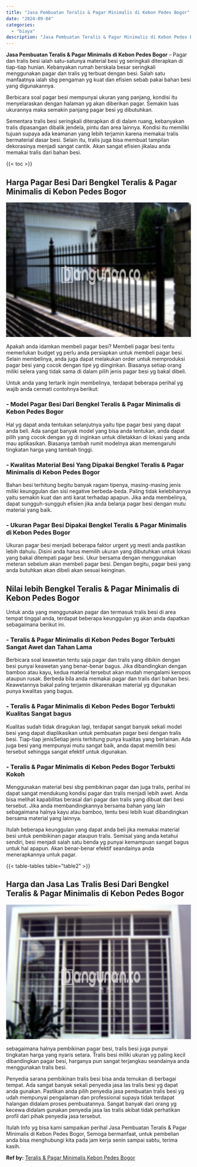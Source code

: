 ```yaml
---
title: "Jasa Pembuatan Teralis & Pagar Minimalis di Kebon Pedes Bogor"
date: "2024-09-04"
categories: 
  - "biaya"
description: "Jasa Pembuatan Teralis & Pagar Minimalis di Kebon Pedes Bogor. Itulah Info yg bisa kami sampaikan perihal Jasa Pembuatan Teralis & Pagar Minimalis di Kebon P..."
---
```


**Jasa Pembuatan Teralis & Pagar Minimalis di Kebon Pedes Bogor** – Pagar dan tralis besi ialah satu-satunya material besi yg seringkali diterapkan di tiap-tiap hunian. Kebanyakan rumah berskala besar seringkali menggunakan pagar dan tralis yg terbuat dengan besi. Salah satu manfaatnya ialah sbg pengaman yg kuat dan efisien sebab pakai bahan besi yang digunakannya.

Berbicara soal pagar besi mempunyai ukuran yang panjang, kondisi itu menyelaraskan dengan halaman yg akan diberikan pagar. Semakin luas ukurannya maka semakin panjang pagar besi yg dibutuhkan.

Sementara tralis besi seringkali diterapkan di di dalam ruang, kebanyakan tralis dipasangan dibalik jendela, pintu dan area lainnya. Kondisi itu memiliki tujuan supaya ada keamanan yang lebih terjamin karena memakai tralis bermaterial dasar besi. Selain itu, tralis juga bisa membuat tampilan dekorasinya menjadi sangat cantik. Akan sangat efisien jikalau anda memakai tralis dari bahan besi.

{{< toc >}}

## Harga Pagar Besi Dari Bengkel Teralis & Pagar Minimalis di Kebon Pedes Bogor

![Jasa Pembuatan Teralis & Pagar Minimalis di Kebon Pedes Bogor](/images/pagar-minimalis-murah-39.png)

Apakah anda idamkan membeli pagar besi? Membeli pagar besi tentu memerlukan budget yg perlu anda persiapkan untuk membeli pagar besi. Selain membelinya, anda juga dapat melakukan order untuk memproduksi pagar besi yang cocok dengan tipe yg diinginkan. Biasanya setiap orang miliki selera yang tidak sama di dalam pilih jenis pagar besi yg bakal dibeli.

Untuk anda yang tertarik ingin membelinya, terdapat beberapa perihal yg wajib anda cermati contohnya berikut:
### \- Model Pagar Besi Dari Bengkel Teralis & Pagar Minimalis di Kebon Pedes Bogor

Hal yg dapat anda tentukan selanjutnya yaitu tipe pagar besi yang dapat anda beli. Ada sangat banyak model yang bisa anda tentukan, anda dapat pilih yang cocok dengan yg di inginkan untuk diletakkan di lokasi yang anda mau aplikasikan. Biasanya tambah rumit modelnya akan memengaruhi tingkatan harga yang tambah tinggi.

### \- Kwalitas Material Besi Yang Dipakai Bengkel Teralis & Pagar Minimalis di Kebon Pedes Bogor

Bahan besi terhitung begitu banyak ragam tipenya, masing-masing jenis miliki keunggulan dan sisi negative berbeda-beda. Paling tidak kelebihannya yaitu semakin kuat dan anti karat terhadap apapun. Jika anda membelinya, dapat sungguh-sungguh efisien jika anda belanja pagar besi dengan mutu material yang baik.

### \- Ukuran Pagar Besi Dipakai Bengkel Teralis & Pagar Minimalis di Kebon Pedes Bogor

Ukuran pagar besi menjadi beberapa faktor urgent yg mesti anda pastikan lebih dahulu. Disini anda harus memilih ukuran yang dibutuhkan untuk lokasi yang bakal ditempati pagar besi. Ukur bersama dengan menggunakan meteran sebelum akan membeli pagar besi. Dengan begitu, pagar besi yang anda butuhkan akan dibeli akan sesuai keinginan.

## Nilai lebih Bengkel Teralis & Pagar Minimalis di Kebon Pedes Bogor

Untuk anda yang menggunakan pagar dan termasuk tralis besi di area tempat tinggal anda, terdapat beberapa keunggulan yg akan anda dapatkan sebagaimana berikut ini.

### \- Teralis & Pagar Minimalis di Kebon Pedes Bogor Terbukti Sangat Awet dan Tahan Lama

Berbicara soal keawetan tentu saja pagar dan tralis yang dibikin dengan besi punyai keawetan yang benar-benar bagus. Jika dibandingkan dengan bamboo atau kayu, kedua material tersebut akan mudah mengalami keropos ataupun rusak. Berbeda bila anda memakai pagar dan tralis dari bahan besi. Keawetannya bakal paling terjamin dikarenakan material yg digunakan punya kwalitas yang bagus.

### \- Teralis & Pagar Minimalis di Kebon Pedes Bogor Terbukti Kualitas Sangat bagus

Kualitas sudah tidak diragukan lagi, terdapat sangat banyak sekali model besi yang dapat diaplikasikan untuk pembuatan pagar besi dengan tralis besi. Tiap-tiap jenisSetiap jenis terhitung punya kualitas yang berlainan. Ada juga besi yang mempunyai mutu sangat baik, anda dapat memilih besi tersebut sehingga sangat efektif untuk digunakan.

### \- Teralis & Pagar Minimalis di Kebon Pedes Bogor Terbukti Kokoh

Menggunakan material besi sbg pembikinan pagar dan juga tralis, perihal ini dapat sangat mendukung kondisi pagar dan tralis menjadi lebih awet. Anda bisa melihat kapabilitas berasal dari pagar dan tralis yang dibuat dari besi tersebut. Jika anda membandingkannya bersama bahan yang lain sebagaimana halnya kayu atau bamboo, tentu besi lebih kuat dibandingkan bersama material yang lainnya.

Itulah beberapa keunggulan yang dapat anda beli jika memakai material besi untuk pembikinan pagar ataupun tralis. Semisal yang anda ketahui sendiri, besi menjadi salah satu benda yg punyai kemampuan sangat bagus untuk hal apapun. Akan benar-benar efektif seandainya anda menerapkannya untuk pagar.

{{< table-tables table="table2" >}}

## Harga dan Jasa Las Tralis Besi Dari Bengkel Teralis & Pagar Minimalis di Kebon Pedes Bogor

![Jasa Pembuatan Teralis & Pagar Minimalis di Kebon Pedes Bogor](/images/teralis-minimalis-murah-10.png)

sebagaimana halnya pembikinan pagar besi, tralis besi juga punyai tingkatan harga yang nyaris setara. Tralis besi miliki ukuran yg paling kecil dibandingkan pagar besi, harganya pun sangat terjangkau seandainya anda menggunakan tralis besi.

Penyedia sarana pembikinan tralis besi bisa anda temukan di berbagai tempat. Ada sangat banyak sekali penyedia jasa las tralis besi yg dapat anda gunakan. Pastikan anda pilih penyedia jasa pembuatan tralis besi yg udah mempunyai pengalaman dan professional supaya tidak terdapat halangan didalam proses pembuatannya. Sangat banyak dari orang yg kecewa didalam gunakan penyedia jasa las tralis akibat tidak perhatikan profil dari pihak penyedia jasa tersebut.

Itulah Info yg bisa kami sampaikan perihal Jasa Pembuatan Teralis & Pagar Minimalis di Kebon Pedes Bogor, Semoga bermanfaat, untuk pembelian anda bisa menghubungi kita pada jam kerja senin sampai sabtu, terima kasih.

**Ref by:** [Teralis & Pagar Minimalis Kebon Pedes Bogor](https://id.wikipedia.org/wiki/Teralis)
